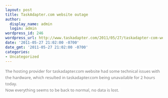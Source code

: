 ```yaml
---
layout: post
title: TaskAdapter.com website outage
author:
  display_name: admin
  login: admin
wordpress_id: 246
wordpress_url: http://www.taskadapter.com/2011/05/27/taskadapter-com-website-outage/
date: '2011-05-27 21:02:00 -0700'
date_gmt: '2011-05-27 21:02:00 -0700'
categories:
- Uncategorized
---
```

<p><span style="background-color: white;"><span style="color: #7a7a7a; font-family: 'Lucida Grande', 'Lucida Sans Unicode', 'Segoe UI', Helvetica, Arial, sans-serif; font-size: 13px; line-height: 20px;">The hosting provider for taskadapter.com website had some technical issues with the hardware, which resulted in taskadapter.com being unavailable for 2 hours today.</span><br style="color: #7a7a7a; font-family: 'Lucida Grande', 'Lucida Sans Unicode', 'Segoe UI', Helvetica, Arial, sans-serif; font-size: 13px; line-height: 20px;" /><span style="color: #7a7a7a; font-family: 'Lucida Grande', 'Lucida Sans Unicode', 'Segoe UI', Helvetica, Arial, sans-serif; font-size: 13px; line-height: 20px;">Now everything seems to be back to normal, no data is lost.&nbsp;</span></span></p>
